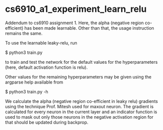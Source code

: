 # cs6910_a1_experiment_learn_relu

Addendum to cs6910 assignment 1. Here, the alpha (negative region co-efficient) has been made learnable. Other than that, the usage instruction remains the same.

To use the learnable leaky-relu, run 

$ python3 train.py 

to train and test the network for the default values for the hyperparameters (here, default activation function is relu).

Other values for the remaining hyperparameters may be given using the argparse help available from 

$ python3 train.py -h

We calculate the alpha (negative region co-efficient in leaky relu) gradients using the technique Prof. Mitesh used for maxout neuron. The gradient is calculated for every neuron in the current layer and an indicator function is used to mask out only those neurons in the negative activation region for that should be updated during backprop.
